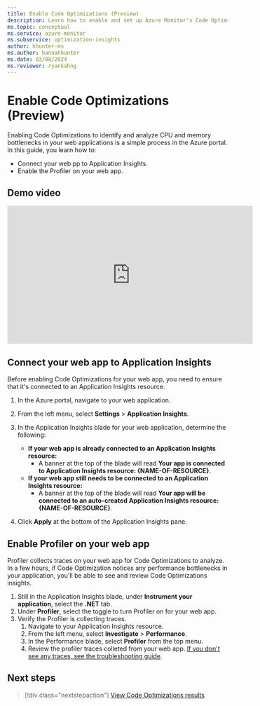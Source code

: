 ```yaml
---
title: Enable Code Optimizations (Preview)
description: Learn how to enable and set up Azure Monitor's Code Optimizations feature
ms.topic: conceptual
ms.service: azure-monitor
ms.subservice: optimization-insights
author: hhunter-ms
ms.author: hannahhunter
ms.date: 03/08/2024
ms.reviewer: ryankahng
---
```


# Enable Code Optimizations (Preview)

Enabling Code Optimizations to identify and analyze CPU and memory bottlenecks in your web applications is a simple process in the Azure portal. In this guide, you learn how to:

- Connect your web pp to Application Insights.
- Enable the Profiler on your web app.

## Demo video

<iframe width="560" height="315" src="https://www.youtube-nocookie.com/embed/vbi9YQgIgC8" title="YouTube video player" frameborder="0" allow="accelerometer; autoplay; clipboard-write; encrypted-media; gyroscope; picture-in-picture; web-share" allowfullscreen></iframe>

## Connect your web app to Application Insights

Before enabling Code Optimizations for your web app, you need to ensure that it's connected to an Application Insights resource.

1. In the Azure portal, navigate to your web application.
1. From the left menu, select **Settings** > **Application Insights**.
1. In the Application Insights blade for your web application, determine the following:

   - **If your web app is already connected to an Application Insights resource:** 
      - A banner at the top of the blade will read **Your app is connected to Application Insights resource: {NAME-OF-RESOURCE}**.
   - **If your web app still needs to be connected to an Application Insights resource:**
      - A banner at the top of the blade will read **Your app will be connected to an auto-created Application Insights resource: {NAME-OF-RESOURCE}**. 

1. Click **Apply** at the bottom of the Application Insights pane.

## Enable Profiler on your web app

Profiler collects traces on your web app for Code Optimizations to analyze. In a few hours, if Code Optimization notices any performance bottlenecks in your application, you'll be able to see and review Code Optimizations insights. 

1. Still in the Application Insights blade, under **Instrument your application**, select the **.NET** tab.
1. Under **Profiler**, select the toggle to turn Profiler on for your web app.
1. Verify the Profiler is collecting traces.
   1. Navigate to your Application Insights resource.
   1. From the left menu, select **Investigate** > **Performance**. 
   1. In the Performance blade, select **Profiler** from the top menu.
   1. Review the profiler traces colleted from your web app. [If you don't see any traces, see the troubleshooting guide](../profiler/profiler-troubleshooting.md).

## Next steps

> [!div class="nextstepaction"]
> [View Code Optimizations results](view-code-optimizations.md)
